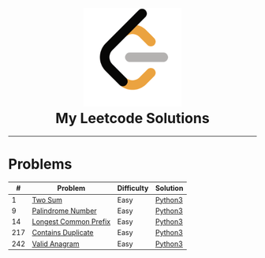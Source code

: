 <h1 align="center">
    <br><a href="https://leetcode.com/dflkjwfklwejiklwe/"><img src="./leetcode.png" width="200"></a>
    <br>My Leetcode Solutions
</h1>

<hr>

# Problems
|  #  | Problem | Difficulty | Solution |
| --- | ----- | ----- | -------- |
|1| [Two Sum](https://leetcode.com/problems/two-sum) | Easy | [Python3](./solutions/python3/easy/1.py)
|9| [Palindrome Number](https://leetcode.com/problems/palindrome-number/) | Easy | [Python3](./solutions/python3/easy/9.py)
|14| [Longest Common Prefix](https://leetcode.com/problems/longest-common-prefix/) | Easy | [Python3](./solutions/python3/easy/14.py)
|217| [Contains Duplicate](https://leetcode.com/problems/contains-duplicate/) | Easy | [Python3](./solutions/python3/easy/217.py)
|242| [Valid Anagram](https://leetcode.com/problems/valid-anagram/) | Easy | [Python3](./solutions/python3/easy/242.py)